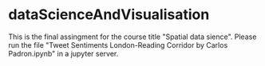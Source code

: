 # dataScienceAndVisualisation

This is the final assingment for the course title "Spatial data sience". Please run the file "Tweet Sentiments London-Reading Corridor by Carlos Padron.ipynb" in a jupyter server.
